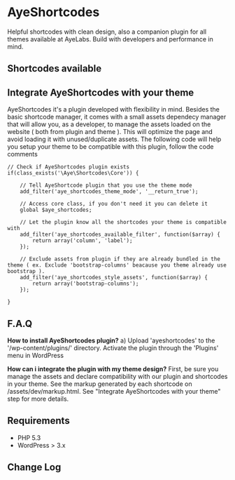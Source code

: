 # AyeShortcodes
Helpful shortcodes with clean design, also a companion plugin for all themes available at AyeLabs. Build with developers and performance in mind.

## Shortcodes available

## Integrate AyeShortcodes with your theme
AyeShortcodes it's a plugin developed with flexibility in mind. Besides the basic shortcode manager, it comes with a small assets dependecy manager that will allow you, as a developer, to manage the assets loaded on the website ( both from plugin and theme ). This will optimize the page and avoid loading it with unused/duplicate assets. The following code will help you setup your theme to be compatible with this plugin, follow the code comments

	// Check if AyeShortcodes plugin exists
	if(class_exists('\Aye\Shortcodes\Core')) {
		
		// Tell AyeShortcode plugin that you use the theme mode
		add_filter('aye_shortcodes_theme_mode', '__return_true');
		
		// Access core class, if you don't need it you can delete it
		global $aye_shortcodes;
		
		// Let the plugin know all the shortcodes your theme is compatible with
		add_filter('aye_shortcodes_available_filter', function($array) {
			return array('column', 'label');
		});
		
		// Exclude assets from plugin if they are already bundled in the theme ( ex. Exclude 'bootstrap-columns' beacause you theme already use bootstrap ).
		add_filter('aye_shortcodes_style_assets', function($array) {
			return array('bootstrap-columns');
		});
		
	}


## F.A.Q

**How to install AyeShortcodes plugin?**
a) Upload 'ayeshortcodes' to the '/wp-content/plugins/' directory. Activate the plugin through the 'Plugins' menu in WordPress

**How can i integrate the plugin with my theme design?**
First, be sure you manage the assets and declare compatibility with our plugin and shortcodes in your theme. See the markup generated by each shortcode on /assets/dev/markup.html. See "Integrate AyeShortcodes with your theme" step for more details.

## Requirements
- PHP 5.3
- WordPress > 3.x

## Change Log
